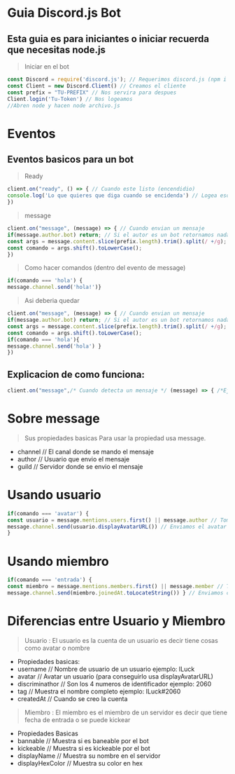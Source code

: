 # Guia Discord.js Bot
## Esta guia es para iniciantes o iniciar recuerda que necesitas node.js 
> Iniciar en el bot
```js
const Discord = require('discord.js'); // Requerimos discord.js (npm i --s discord.js)
const Client = new Discord.Client() // Creamos el cliente
const prefix = "TU-PREFIX" // Nos servira para despues
Client.login('Tu-Token') // Nos logeamos
//Abren node y hacen node archivo.js
```
# Eventos
## Eventos basicos para un bot
> Ready
```js
client.on("ready", () => { // Cuando este listo (encendidio)
console.log('Lo que quieres que diga cuando se encidenda') // Logea eso en la consola
})
```
> message
```js
client.on("message", (message) => { // Cuando envian un mensaje
if(message.author.bot) return; // Si el autor es un bot retornamos nada
const args = message.content.slice(prefix.length).trim().split(/ +/g);
const comando = args.shift().toLowerCase();
})
```
> Como hacer comandos (dentro del evento de message)
```js
if(comando === 'hola') { 
message.channel.send('hola!')}
```
> Asi deberia quedar 
```js
client.on("message", (message) => { // Cuando envian un mensaje
if(message.author.bot) return; // Si el autor es un bot retornamos nada
const args = message.content.slice(prefix.length).trim().split(/ +/g);
const comando = args.shift().toLowerCase();
if(comando === 'hola'){ 
message.channel.send('hola') }
})
```
## Explicacion de como funciona:
```js
client.on("message",/* Cuando detecta un mensaje */ (message) => { /*Ejecutamos codigo*/})
```
# Sobre message
> Sus propiedades basicas
> Para usar la propiedad usa message.<propiedad>
- channel // El canal donde se mando el mensaje
- author // Usuario que envio el mensaje
- guild // Servidor donde se envio el mensaje

# Usando usuario
```js
if(comando === 'avatar') { 
const usuario = message.mentions.users.first() || message.author // Tomamos al primer usuario mencionado o al autor
message.channel.send(usuario.displayAvatarURL()) // Enviamos el avatar
}
```
# Usando miembro
```js
if(comando === 'entrada') {
const miembro = message.mentions.members.first() || message.member // Tomamos al primer miembro mencionado o al autor
message.channel.send(miembro.joinedAt.toLocateString()) } // Enviamos cuando entro
```
# Diferencias entre Usuario y Miembro
> Usuario : El usuario es la cuenta de un usuario es decir tiene cosas como avatar o nombre
- Propiedades basicas:
- username // Nombre de usuario de un usuario ejemplo: ILuck
- avatar // Avatar un usuario (para conseguirlo usa displayAvatarURL)
- discriminathor // Son los 4 numeros de identificador ejemplo: 2060
- tag // Muestra el nombre completo ejemplo: ILuck#2060
- createdAt // Cuando se creo la cuenta
> Miembro : El miembro es el miembro de un servidor es decir que tiene fecha de entrada o se puede kickear
- Propiedades Basicas
- bannable // Muestra si es baneable por el bot
- kickeable // Muestra si es kickeable por el bot
- displayName // Muestra su nombre en el servidor
- displayHexColor // Muestra su color en hex
